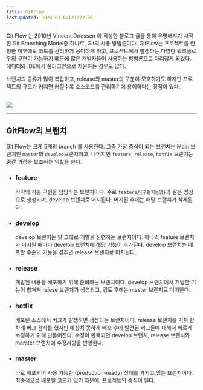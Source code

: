 ```yaml
---
title: GitFlow
lastUpdated: 2024-03-02T21:22:36
---
```


Git Flow 는 2010년 Vincent Driessen 이 작성한 블로그 글을 통해 유명해지기 시작한 Git Branching Model중 하나로, Git의 사용 방법론이다. GitFlow는 프로젝트를 런칭한 이후에도 코드를 관리하기 용이하게 하고, 프로젝트에서 발생하는 다영한 워크플로우의 구현이 가능하기 떄문에 많은 개발자들이 사용하는 방법론으로 자리잡게 되었다. 에디터와 IDE에서 플러그인으로 지원하는 경우도 많다.

브랜치의 종류가 많아 복잡하고, release와 master의 구분이 모호하기도 하지만 프로젝트의 규모가 커지면 커질수록 소스코드를 관리하기에 용이하다는 장점이 있다.

<br>
<img src="https://techblog.woowahan.com/wp-content/uploads/img/2017-10-30/git-flow_overall_graph.png">

---

## GitFlow의 브랜치

Git Flow는 크게 5개의 branch 를 사용한다. 그중 가장 중심이 되는 브랜치는 Main 브랜치인 `master`와 `develop`브랜치이고, 나머지인 `feature`, `release`, `hotfix` 브랜치는 중간 과정을 보조하는 역할을 한다.

- ### feature
    각각의 기능 구현을 담당하는 브랜치이다. 주로 `feature/{구현기능명}`과 같은 명칭으로 생성되며, develop 브랜치로 머지된다. 머지된 후에는 해당 브랜치가 삭제된다. 

- ### develop 
    develop 브랜치는 말 그대로 개발을 진행하는 브랜치이다. 하나의 feature 브랜치가 머지될 때마다 develop 브랜치에 해당 기능이 추가된다. develop 브랜치는 배포할 수준의 기능을 갖추면 release 브랜치로 머지된다.

- ### release
    개발된 내용을 배포하기 위해 준비하는 브랜치이다. develop 브랜치에서 개발한 기능이 합쳐져 relese 브랜치가 생성되고, 검토 후에는 master 브랜치로 머지한다.

- ### hotfix
    배포된 소스에서 버그가 발생하면 생성되는 브랜치이다.  release 브랜치를 거쳐 한차례 버그 검사를 했지만 예상치 못하게 배포 후에 발견된 버그들에 대해서 빠르게 수정하기 위해 만들어진다. 수정이 완료되면 develop 브랜치, release 브랜치와 marster 브랜치에 수정사항을 반영한다.

- ### master
    바로 배포되어 사용 가능한 (production-ready) 상태를 가지고 있는 브랜치이다. 최종적으로 배포될 코드가 있기 때문에, 프로젝트의 중심이 된다.
